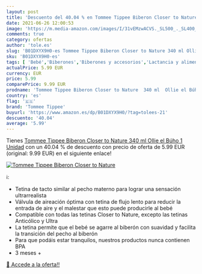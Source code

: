 ```yaml
---
layout: post
title: 'Descuento del 40.04 % en Tommee Tippee Biberon Closer to Nature  '
date: 2021-06-26 12:00:53
image: 'https://m.media-amazon.com/images/I/31vEMzwACVS._SL500_._SL400_.jpg'
comments: true
category: ofertas
author: 'tole.es'
slug: 'B01DXYX9H0-es Tommee Tippee Biberon Closer to Nature 340 ml Ollie el...'
sku: 'B01DXYX9H0-es'
tags: [ 'Bebé','Biberones','Biberones y accesorios','Lactancia y alimentación','biberon','tommee','tommee tippee', ]
actualPrice: 5.99 EUR
currency: EUR
price: 5.99
comparePrice: 9.99 EUR
prodname: 'Tommee Tippee Biberon Closer to Nature  340 ml  Ollie el Búho  1 Unidad'
country: 'es'
flag: '🇪🇸'
brand: 'Tommee Tippee'
buyurl: 'https://www.amazon.es/dp/B01DXYX9H0/?tag=tolees-21'
descuento: '40.04'
average: '5.99'
---
```


Tienes [Tommee Tippee Biberon Closer to Nature  340 ml  Ollie el Búho  1 Unidad](https://www.amazon.es/dp/B01DXYX9H0/?tag=tolees-21) con un 40.04 % de descuento con precio de oferta de 5.99 EUR (original: 9.99 EUR) en el siguiente enlace!

[![Tommee Tippee Biberon Closer to Nature  ](https://m.media-amazon.com/images/I/31vEMzwACVS._SL500_._SL400_.jpg)](https://www.amazon.es/dp/B01DXYX9H0/?tag=tolees-21)

ℹ️:

- Tetina de tacto similar al pecho materno para lograr una sensación ultrarrealista
- Válvula de aireación óptima con tetina de flujo lento para reducir la entrada de aire y el malestar que esto puede producirle al bebé
- Compatible con todas las tetinas Closer to Nature, excepto las tetinas Anticólico y Ultra
- La tetina permite que el bebé se agarre al biberón con suavidad y facilita la transición del pecho al biberón
- Para que podáis estar tranquilos, nuestros productos nunca contienen BPA
- 3 meses +

[🛒 Accede a la oferta!!](https://www.amazon.es/dp/B01DXYX9H0/?tag=tolees-21)
